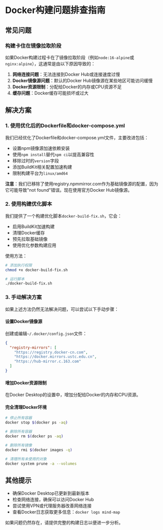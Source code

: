 # Docker构建问题排查指南

## 常见问题

### 构建卡住在镜像拉取阶段

如果Docker构建过程卡在了镜像拉取阶段（例如`node:16-alpine`或`nginx:alpine`），这通常是由以下原因导致的：

1. **网络连接问题**：无法连接到Docker Hub或连接速度过慢
2. **Docker镜像源问题**：默认的Docker Hub镜像源在某些地区可能访问缓慢
3. **Docker资源限制**：分配给Docker的内存或CPU资源不足
4. **缓存问题**：Docker缓存可能损坏或过大

## 解决方案

### 1. 使用优化后的Dockerfile和docker-compose.yml

我们已经优化了Dockerfile和docker-compose.yml文件，主要改进包括：

- 设置npm镜像源加速依赖安装
- 使用`npm install`替代`npm ci`以提高兼容性
- 移除过时的`version`字段
- 添加BuildKit相关配置加速构建
- 限制构建平台为`linux/amd64`

**注意**：我们已移除了使用registry.npmmirror.com作为基础镜像源的配置，因为它可能导致"not found"错误。现在使用官方Docker Hub镜像源。

### 2. 使用构建优化脚本

我们提供了一个构建优化脚本`docker-build-fix.sh`，它会：

- 启用BuildKit加速构建
- 清理Docker缓存
- 预先拉取基础镜像
- 使用优化参数构建应用

使用方法：

```bash
# 添加执行权限
chmod +x docker-build-fix.sh

# 运行脚本
./docker-build-fix.sh
```

### 3. 手动解决方案

如果上述方法仍然无法解决问题，可以尝试以下手动步骤：

#### 设置Docker镜像源

创建或编辑`~/.docker/config.json`文件：

```json
{
  "registry-mirrors": [
    "https://registry.docker-cn.com",
    "https://docker.mirrors.ustc.edu.cn",
    "https://hub-mirror.c.163.com"
  ]
}
```

#### 增加Docker资源限制

在Docker Desktop的设置中，增加分配给Docker的内存和CPU资源。

#### 完全清理Docker环境

```bash
# 停止所有容器
docker stop $(docker ps -aq)

# 删除所有容器
docker rm $(docker ps -aq)

# 删除所有镜像
docker rmi $(docker images -q)

# 清理所有未使用的对象
docker system prune -a --volumes
```

## 其他提示

- 确保Docker Desktop已更新到最新版本
- 检查网络连接，确保可以访问Docker Hub
- 尝试使用VPN或代理服务器改善网络连接
- 查看Docker日志获取更多信息：`docker logs mind-map`

如果问题仍然存在，请提供完整的构建日志以便进一步分析。